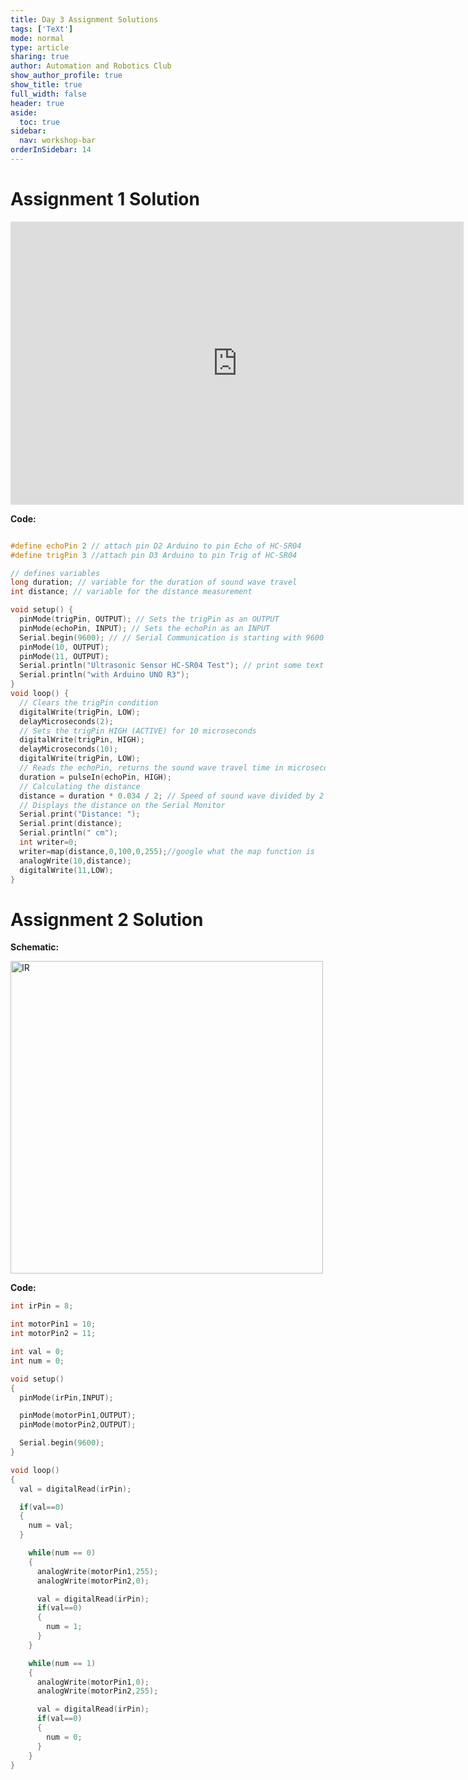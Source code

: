 ```yaml
---
title: Day 3 Assignment Solutions
tags: ['TeXt']
mode: normal
type: article
sharing: true
author: Automation and Robotics Club
show_author_profile: true
show_title: true
full_width: false
header: true
aside:
  toc: true
sidebar:
  nav: workshop-bar
orderInSidebar: 14
---
```


# Assignment 1 Solution

<iframe width="725" height="453" src="https://www.tinkercad.com/embed/ackUdSH6CMH?editbtn=1" frameborder="0" marginwidth="0" marginheight="0" scrolling="no"></iframe>

**Code:**

```c++

#define echoPin 2 // attach pin D2 Arduino to pin Echo of HC-SR04
#define trigPin 3 //attach pin D3 Arduino to pin Trig of HC-SR04

// defines variables
long duration; // variable for the duration of sound wave travel
int distance; // variable for the distance measurement

void setup() {
  pinMode(trigPin, OUTPUT); // Sets the trigPin as an OUTPUT
  pinMode(echoPin, INPUT); // Sets the echoPin as an INPUT
  Serial.begin(9600); // // Serial Communication is starting with 9600 of baudrate speed
  pinMode(10, OUTPUT);
  pinMode(11, OUTPUT);
  Serial.println("Ultrasonic Sensor HC-SR04 Test"); // print some text in Serial Monitor
  Serial.println("with Arduino UNO R3");
}
void loop() {
  // Clears the trigPin condition
  digitalWrite(trigPin, LOW);
  delayMicroseconds(2);
  // Sets the trigPin HIGH (ACTIVE) for 10 microseconds
  digitalWrite(trigPin, HIGH);
  delayMicroseconds(10);
  digitalWrite(trigPin, LOW);
  // Reads the echoPin, returns the sound wave travel time in microseconds
  duration = pulseIn(echoPin, HIGH);
  // Calculating the distance
  distance = duration * 0.034 / 2; // Speed of sound wave divided by 2 (go and back)
  // Displays the distance on the Serial Monitor
  Serial.print("Distance: ");
  Serial.print(distance);
  Serial.println(" cm");
  int writer=0;
  writer=map(distance,0,100,0,255);//google what the map function is
  analogWrite(10,distance);
  digitalWrite(11,LOW);
}
```

# Assignment 2 Solution

**Schematic:**

<Image src="/static/assets/images/resources/Day3_Solutions/ass2.png" alt="IR" width='500' height='500' />

**Code:**

```c++
int irPin = 8;

int motorPin1 = 10;
int motorPin2 = 11;

int val = 0;
int num = 0;

void setup()
{
  pinMode(irPin,INPUT);

  pinMode(motorPin1,OUTPUT);
  pinMode(motorPin2,OUTPUT);

  Serial.begin(9600);
}

void loop()
{
  val = digitalRead(irPin);

  if(val==0)
  {
    num = val;
  }

    while(num == 0)
    {
      analogWrite(motorPin1,255);
      analogWrite(motorPin2,0);

      val = digitalRead(irPin);
      if(val==0)
      {
        num = 1;
      }
    }

    while(num == 1)
    {
      analogWrite(motorPin1,0);
      analogWrite(motorPin2,255);

      val = digitalRead(irPin);
      if(val==0)
      {
        num = 0;
      }
    }
}
```

